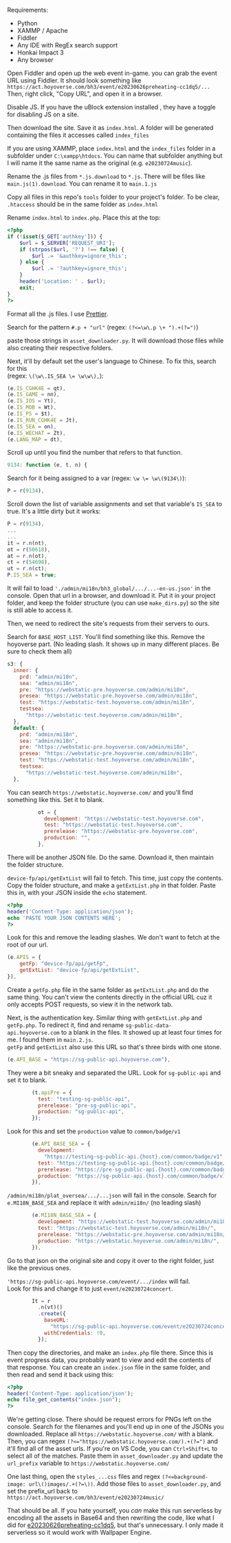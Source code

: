 Requirements:
- Python
- XAMMP / Apache
- Fiddler
- Any IDE with RegEx search support
- Honkai Impact 3
- Any browser

Open Fiddler and open up the web event in-game. you can grab the event URL using Fiddler. It should look something like `https://act.hoyoverse.com/bh3/event/e20230626preheating-cc1dq5/...` Then, right click, "Copy URL", and open it in a browser.

Disable JS. If you have the uBlock extension installed , they have a toggle for disabling JS on a site.

Then download the site. Save it as `index.html`. A folder will be generated containing the files it accesses called `index_files`

If you are using XAMMP, place `index.html` and the `index_files` folder in a subfolder under `C:\xampp\htdocs`. You can name that subfolder anything but I will name it the same name as the original (e.g. `e20230724music`). 

Rename the .js files from `*.js.download` to `*.js`. There will be files like `main.js(1).download`. You can rename it to `main.1.js`

Copy all files in this repo's `tools` folder to your project's folder. To be clear, `.htaccess` should be in the same folder as `index.html`

Rename `index.html` to `index.php`. Place this at the top:
```php
<?php
if (!isset($_GET['authkey'])) {    
    $url = $_SERVER['REQUEST_URI'];
    if (strpos($url, '?') !== false) {
        $url .= '&authkey=ignore_this';
    } else {
        $url .= '?authkey=ignore_this';
    }
    header('Location: ' . $url);
    exit;
}
?>
```

Format all the .js files. I use [Prettier](https://www.npmjs.com/package/prettier).

Search for the pattern `#.p + "url"` (regex: `(?<=\w\.p \+ ").+(?=")`)

paste those strings in `asset_downloader.py`. It will download those files while also creating their respective folders.

Next, it'll by default set the user's language to Chinese. To fix this, search for this  
(regex: `\(\w\.IS_SEA \= \w\w\),`):
```js
(e.IS_CGHK4E = qt),
(e.IS_GAME = nn),
(e.IS_IOS = Yt),
(e.IS_MOB = Wt),
(e.IS_PS = $t),
(e.IS_RUN_CGHK4E = Jt),
(e.IS_SEA = on),
(e.IS_WECHAT = Zt),
(e.LANG_MAP = dt),
```

Scroll up until you find the number that refers to that function.

```js
9134: function (e, t, n) {
```

Search for it being assigned to a var (regex: `\w \= \w\(9134\)`):
```js
P = r(9134),
```

Scroll down the list of variable assignments and set that variable's `IS_SEA` to true. It's a little dirty but it works:
```js
P = r(9134),
...
...
it = r.n(nt),
ot = r(50618),
at = r.n(ot),
ct = r(54698),
ut = r.n(ct);
P.IS_SEA = true;
```

It will fail to load `'./admin/mi18n/bh3_global/.../...-en-us.json'` in the console. Open that url in a browser, and download it. Put it in your project folder, and keep the folder structure (you can use `make_dirs.py`) so the site is still able to access it.

Then, we need to redirect the site's requests from their servers to ours.

Search for `BASE_HOST_LIST`. You'll find something like this. Remove the hoyoverse part. (No leading slash. It shows up in many different places. Be sure to check them all)
```js
s3: {
  inner: {
    prd: "admin/mi18n",
    sea: "admin/mi18n",
    pre: "https://webstatic-pre.hoyoverse.com/admin/mi18n",
    presea: "https://webstatic-pre.hoyoverse.com/admin/mi18n",
    test: "https://webstatic-test.hoyoverse.com/admin/mi18n",
    testsea:
      "https://webstatic-test.hoyoverse.com/admin/mi18n",
  },
  default: {
    prd: "admin/mi18n",
    sea: "admin/mi18n",
    pre: "https://webstatic-pre.hoyoverse.com/admin/mi18n",
    presea: "https://webstatic-pre.hoyoverse.com/admin/mi18n",
    test: "https://webstatic-test.hoyoverse.com/admin/mi18n",
    testsea:
      "https://webstatic-test.hoyoverse.com/admin/mi18n",
  },
```

You can search `https://webstatic.hoyoverse.com/` and you'll find something like this. Set it to blank.
```js
          ot = {
            development: "https://webstatic-test.hoyoverse.com",
            test: "https://webstatic-test.hoyoverse.com",
            prerelease: "https://webstatic-pre.hoyoverse.com",
            production: "",
          },
```

There will be another JSON file. Do the same. Download it, then maintain the folder structure. 

`device-fp/api/getExtList` will fail to fetch. This time, just copy the contents. Copy the folder structure, and make a `getExtList.php` in that folder. Paste this in, with your JSON inside the `echo` statement.

```php
<?php
header('Content-Type: application/json');
echo 'PASTE YOUR JSON CONTENTS HERE';
?>
```

Look for this and remove the leading slashes. We don't want to fetch at the root of our url.
```js
(e.APIS = {
    getFp: "device-fp/api/getFp",
    getExtList: "device-fp/api/getExtList",
}),
```

Create a `getFp.php` file in the same folder as `getExtList.php` and do the same thing. You can't view the contents directly in the official URL cuz it only accepts POST requests, so view it in the network tab.

Next, is the authentication key. Similar thing with `getExtList.php` and `getFp.php`. To redirect it, find and rename `sg-public-data-api.hoyoverse.com` to a blank in the files. It showed up at least four times for me. I found them in `main.2.js`.  
`getFp` and `getExtList` also use this URL so that's three birds with one stone.
```js
(e.API_BASE = "https://sg-public-api.hoyoverse.com"),
```

They were a bit sneaky and separated the URL. Look for `sg-public-api` and set it to blank.
```js
        (t.apiPre = {
          test: "testing-sg-public-api",
          prerelease: "pre-sg-public-api",
          production: "sg-public-api",
        });
```

Look for this and set the `production` value to `common/badge/v1`

```js
        (e.API_BASE_SEA = {
          development:
            "https://testing-sg-public-api.{host}.com/common/badge/v1",
          test: "https://testing-sg-public-api.{host}.com/common/badge/v1",
          prerelease: "https://pre-sg-public-api.{host}.com/common/badge/v1",
          production: "https://sg-public-api.{host}.com/common/badge/v1",
        }),
```

`/admin/mi18n/plat_oversea/.../...json` will fail in the console. Search for `e.MI18N_BASE_SEA` and replace it with `admin/mi18n/` (no leading slash)
```js
        (e.MI18N_BASE_SEA = {
          development: "https://webstatic-test.hoyoverse.com/admin/mi18n/",
          test: "https://webstatic-test.hoyoverse.com/admin/mi18n/",
          prerelease: "https://webstatic-pre.hoyoverse.com/admin/mi18n/",
          production: "https://webstatic.hoyoverse.com/admin/mi18n/",
        }),
```

Go to that json on the original site and copy it over to the right folder, just like the previous ones. 

`'https://sg-public-api.hoyoverse.com/event/.../index` will fail.   
Look for this and change it to just `event/e20230724concert`. 

```js
        It = r
          .n(vt)()
          .create({
            baseURL:
              "https://sg-public-api.hoyoverse.com/event/e20230724concert",
            withCredentials: !0,
          });
```

Then copy the directories, and make an `index.php` file there. Since this is event progress data, you probably want to view and edit the contents of that response. You can create an `index.json` file in the same folder, and then read and send it back using this:

```php
<?php
header('Content-Type: application/json');
echo file_get_contents("index.json");
?>
```

We're getting close. There should be request errors for PNGs left on the console. Search for the filenames and you'll end up in one of the JSONs you downloaded. Replace all `https://webstatic.hoyoverse.com/` with a blank. Then, you can regex `(?<="https://webstatic.hoyoverse.com/).+(?=")` and it'll find all of the asset urls. If you're on VS Code, you can `Ctrl+Shift+L` to select all of the matches. Paste them in `asset_downloader.py` and update the `url_prefix` variable to `https://webstatic.hoyoverse.com/`

One last thing, open the `styles_...css` files and regex `(?<=background-image: url\()images/.+(?=\))`. Add those files to `asset_downloader.py`, and set the prefix_url back to `https://act.hoyoverse.com/bh3/event/e20230724music/`

That should be all. If you hate yourself, you *can* make this run serverless by encoding all the assets in Base64 and then rewriting the code, like what I did for [e20230626preheating-cc1dq5](https://github.com/Honk-Web-Event-Archive/e20230626preheating-cc1dq5/tree/serverless), but that's unnecessary. I only made it serverless so it would work with Wallpaper Engine. 